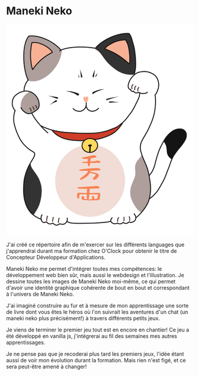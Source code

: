 # Maneki Neko

![maneki neko](/svg/maneki_neko.svg)

J'ai créé ce répertoire afin de m'exercer sur les différents languages que j'apprendrai durant ma formation chez O'Clock pour obtenir le titre de Concepteur Développeur d'Applications.

Maneki Neko me permet d'intégrer toutes mes compétences: le développement web bien sûr, mais aussi le webdesign et l'illustration. Je dessine toutes les images de Maneki Neko moi-même, ce qui permet d'avoir une identité graphique cohérente de bout en bout et correspondant à l'univers de Maneki Neko.

J'ai imaginé construire au fur et à mesure de mon apprentissage une sorte de livre dont vous êtes le héros où l'on suivrait les aventures d'un chat (un maneki neko plus précisément!) à travers différents petits jeux.

Je viens de terminer le premier jeu tout est en encore en chantier! Ce jeu a été développé en vanilla js, j'intégrerai au fil des semaines mes autres apprentissages.

Je ne pense pas que je recoderai plus tard les premiers jeux, l'idée étant aussi de voir mon évolution durant la formation. Mais rien n'est figé, et ce sera peut-être amené à changer!